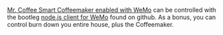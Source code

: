 [Mr. Coffee Smart Coffeemaker enabled with WeMo][1] can be controlled with the bootleg [node.js client for WeMo][2] found on github. As a bonus, you can control burn down you entire house, plus the Coffeemaker.

[1]: https://www.mrcoffee.com/wemo-landing-page.html
[2]: https://github.com/timonreinhard/wemo-client